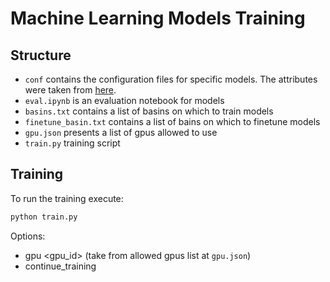 # Machine Learning Models Training

## Structure

- `conf` contains the configuration files for specific models. The attributes were taken from [here](https://neuralhydrology.readthedocs.io/en/latest/usage/config.html).
- `eval.ipynb` is an evaluation notebook for models
- `basins.txt` contains a list of basins on which to train models
- `finetune_basin.txt` contains a list of bains on which to finetune models
- `gpu.json` presents a list of gpus allowed to use
- `train.py` training script

## Training

To run the training execute:

```bash
python train.py
```

Options:

- gpu <gpu_id> (take from allowed gpus list at `gpu.json`)
- continue_training 